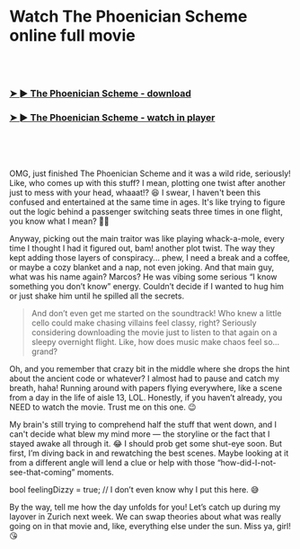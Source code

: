 <h1>Watch The Phoenician Scheme online full movie</h1>


<br><br>

<h3><a href="https://Bobs-enifspokon1985.github.io/ehbzaimcay/">➤ ► The Phoenician Scheme - download</a></h3> 
<h3><a href="https://Bobs-enifspokon1985.github.io/ehbzaimcay/">➤ ► The Phoenician Scheme - watch in player</a></h3>


<br><br><br>


OMG, just finished The Phoenician Scheme and it was a wild ride, seriously! Like, who comes up with this stuff? I mean, plotting one twist after another just to mess with your head, whaaat!? 😆 I swear, I haven't been this confused and entertained at the same time in ages. It's like trying to figure out the logic behind a passenger switching seats three times in one flight, you know what I mean? 🤷‍♀️

Anyway, picking out the main traitor was like playing whack-a-mole, every time I thought I had it figured out, bam! another plot twist. The way they kept adding those layers of conspiracy... phew, I need a break and a coffee, or maybe a cozy blanket and a nap, not even joking. And that main guy, what was his name again? Marcos? He was vibing some serious “I know something you don’t know” energy. Couldn’t decide if I wanted to hug him or just shake him until he spilled all the secrets.

> And don’t even get me started on the soundtrack! Who knew a little cello could make chasing villains feel classy, right? Seriously considering downloading the movie just to listen to that again on a sleepy overnight flight. Like, how does music make chaos feel so... grand?

Oh, and you remember that crazy bit in the middle where she drops the hint about the ancient code or whatever? I almost had to pause and catch my breath, haha! Running around with papers flying everywhere, like a scene from a day in the life of aisle 13, LOL. Honestly, if you haven’t already, you NEED to watch the movie. Trust me on this one. 😉

My brain's still trying to comprehend half the stuff that went down, and I can't decide what blew my mind more — the storyline or the fact that I stayed awake all through it. 😂 I should prob get some shut-eye soon. But first, I’m diving back in and rewatching the best scenes. Maybe looking at it from a different angle will lend a clue or help with those “how-did-I-not-see-that-coming” moments.

bool feelingDizzy = true;  // I don’t even know why I put this here. 😅

By the way, tell me how the day unfolds for you! Let’s catch up during my layover in Zurich next week. We can swap theories about what was really going on in that movie and, like, everything else under the sun. Miss ya, girl! 😘
